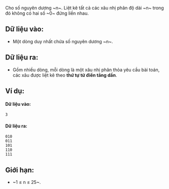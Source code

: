 Cho số nguyên dương ~n~. Liệt kê tất cả các xâu nhị phân độ dài ~n~ trong đó không có hai số ~0~ đứng liền nhau.

## Dữ liệu vào:
- Một dòng duy nhất chứa số nguyên dương ~n~.

## Dữ liệu ra:
- Gồm nhiều dòng, mỗi dòng là một xâu nhị phân thỏa yêu cầu bài toán, các xâu được liệt kê theo **thứ tự từ điển tăng dần**.

## Ví dụ:
#### Dữ liệu vào:
```
3
```

#### Dữ liệu ra:
```
010
011
101
110
111
```

## Giới hạn:
- ~1 ≤ n ≤ 25~.